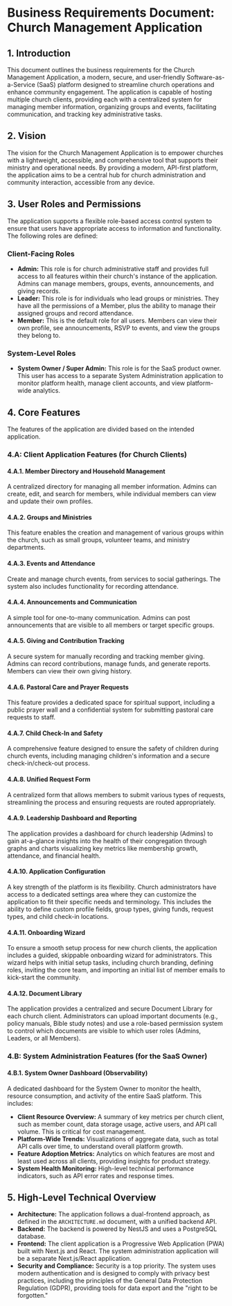 # Business Requirements Document: Church Management Application

## 1. Introduction

This document outlines the business requirements for the Church Management Application, a modern, secure, and user-friendly Software-as-a-Service (SaaS) platform designed to streamline church operations and enhance community engagement. The application is capable of hosting multiple church clients, providing each with a centralized system for managing member information, organizing groups and events, facilitating communication, and tracking key administrative tasks.

## 2. Vision

The vision for the Church Management Application is to empower churches with a lightweight, accessible, and comprehensive tool that supports their ministry and operational needs. By providing a modern, API-first platform, the application aims to be a central hub for church administration and community interaction, accessible from any device.

## 3. User Roles and Permissions

The application supports a flexible role-based access control system to ensure that users have appropriate access to information and functionality. The following roles are defined:

### Client-Facing Roles
*   **Admin:** This role is for church administrative staff and provides full access to all features within their church's instance of the application. Admins can manage members, groups, events, announcements, and giving records.
*   **Leader:** This role is for individuals who lead groups or ministries. They have all the permissions of a Member, plus the ability to manage their assigned groups and record attendance.
*   **Member:** This is the default role for all users. Members can view their own profile, see announcements, RSVP to events, and view the groups they belong to.

### System-Level Roles
*   **System Owner / Super Admin:** This role is for the SaaS product owner. This user has access to a separate System Administration application to monitor platform health, manage client accounts, and view platform-wide analytics.

## 4. Core Features

The features of the application are divided based on the intended application.

### 4.A: Client Application Features (for Church Clients)

#### 4.A.1. Member Directory and Household Management
A centralized directory for managing all member information. Admins can create, edit, and search for members, while individual members can view and update their own profiles.

#### 4.A.2. Groups and Ministries
This feature enables the creation and management of various groups within the church, such as small groups, volunteer teams, and ministry departments.

#### 4.A.3. Events and Attendance
Create and manage church events, from services to social gatherings. The system also includes functionality for recording attendance.

#### 4.A.4. Announcements and Communication
A simple tool for one-to-many communication. Admins can post announcements that are visible to all members or target specific groups.

#### 4.A.5. Giving and Contribution Tracking
A secure system for manually recording and tracking member giving. Admins can record contributions, manage funds, and generate reports. Members can view their own giving history.

#### 4.A.6. Pastoral Care and Prayer Requests
This feature provides a dedicated space for spiritual support, including a public prayer wall and a confidential system for submitting pastoral care requests to staff.

#### 4.A.7. Child Check-In and Safety
A comprehensive feature designed to ensure the safety of children during church events, including managing children's information and a secure check-in/check-out process.

#### 4.A.8. Unified Request Form
A centralized form that allows members to submit various types of requests, streamlining the process and ensuring requests are routed appropriately.

#### 4.A.9. Leadership Dashboard and Reporting
The application provides a dashboard for church leadership (Admins) to gain at-a-glance insights into the health of their congregation through graphs and charts visualizing key metrics like membership growth, attendance, and financial health.

#### 4.A.10. Application Configuration
A key strength of the platform is its flexibility. Church administrators have access to a dedicated settings area where they can customize the application to fit their specific needs and terminology. This includes the ability to define custom profile fields, group types, giving funds, request types, and child check-in locations.

#### 4.A.11. Onboarding Wizard
To ensure a smooth setup process for new church clients, the application includes a guided, skippable onboarding wizard for administrators. This wizard helps with initial setup tasks, including church branding, defining roles, inviting the core team, and importing an initial list of member emails to kick-start the community.

#### 4.A.12. Document Library
The application provides a centralized and secure Document Library for each church client. Administrators can upload important documents (e.g., policy manuals, Bible study notes) and use a role-based permission system to control which documents are visible to which user roles (Admins, Leaders, or all Members).

### 4.B: System Administration Features (for the SaaS Owner)

#### 4.B.1. System Owner Dashboard (Observability)
A dedicated dashboard for the System Owner to monitor the health, resource consumption, and activity of the entire SaaS platform. This includes:
*   **Client Resource Overview:** A summary of key metrics per church client, such as member count, data storage usage, active users, and API call volume. This is critical for cost management.
*   **Platform-Wide Trends:** Visualizations of aggregate data, such as total API calls over time, to understand overall platform growth.
*   **Feature Adoption Metrics:** Analytics on which features are most and least used across all clients, providing insights for product strategy.
*   **System Health Monitoring:** High-level technical performance indicators, such as API error rates and response times.

## 5. High-Level Technical Overview

*   **Architecture:** The application follows a dual-frontend approach, as defined in the `ARCHITECTURE.md` document, with a unified backend API.
*   **Backend:** The backend is powered by NestJS and uses a PostgreSQL database.
*   **Frontend:** The client application is a Progressive Web Application (PWA) built with Next.js and React. The system administration application will be a separate Next.js/React application.
*   **Security and Compliance:** Security is a top priority. The system uses modern authentication and is designed to comply with privacy best practices, including the principles of the General Data Protection Regulation (GDPR), providing tools for data export and the "right to be forgotten."
